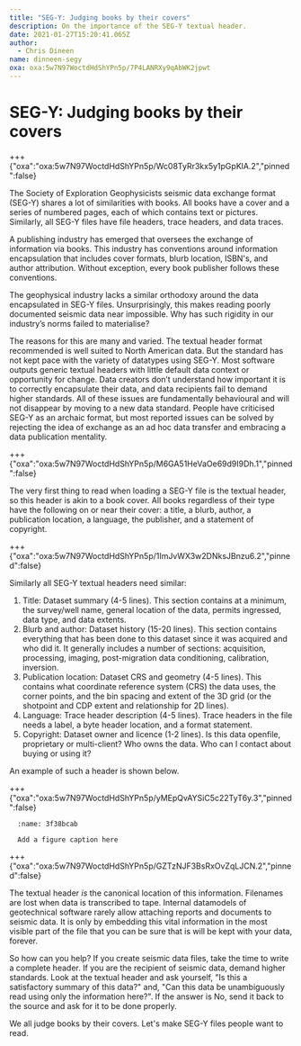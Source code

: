 ```yaml
---
title: "SEG-Y: Judging books by their covers"
description: On the importance of the SEG-Y textual header.
date: 2021-01-27T15:20:41.065Z
author:
  - Chris Dineen
name: dinneen-segy
oxa: oxa:5w7N97WoctdHdShYPn5p/7P4LANRXy9qAbWK2jpwt
---
```


# SEG-Y: Judging books by their covers

+++ {"oxa":"oxa:5w7N97WoctdHdShYPn5p/Wc08TyRr3kx5y1pGpKlA.2","pinned":false}

The Society of Exploration Geophysicists seismic data exchange format (SEG-Y) shares a lot of similarities with books. All books have a cover and a series of numbered pages, each of which contains text or pictures. Similarly, all SEG-Y files have file headers, trace headers, and data traces.

A publishing industry has emerged that oversees the exchange of information via books. This industry has conventions around information encapsulation that includes cover formats, blurb location, ISBN's, and author attribution. Without exception, every book publisher follows these conventions.

The geophysical industry lacks a similar orthodoxy around the data encapsulated in SEG-Y files. Unsurprisingly, this makes reading poorly documented seismic data near impossible. Why has such rigidity in our industry’s norms failed to materialise?

The reasons for this are many and varied. The textual header format recommended is well suited to North American data. But the standard has not kept pace with the variety of datatypes using SEG-Y. Most software outputs generic textual headers with little default data context or opportunity for change. Data creators don’t understand how important it is to correctly encapsulate their data, and data recipients fail to demand higher standards. All of these issues are fundamentally behavioural and will not disappear by moving to a new data standard. People have criticised SEG-Y as an archaic format, but most reported issues can be solved by rejecting the idea of exchange as an ad hoc data transfer and embracing a data publication mentality.

+++ {"oxa":"oxa:5w7N97WoctdHdShYPn5p/M6GA51HeVaOe69d9I9Dh.1","pinned":false}

The very first thing to read when loading a SEG-Y file is the textual header, so this header is akin to a book cover. All books regardless of their type have the following on or near their cover: a title, a blurb, author, a publication location, a language, the publisher, and a statement of copyright.

+++ {"oxa":"oxa:5w7N97WoctdHdShYPn5p/1ImJvWX3w2DNksJBnzu6.2","pinned":false}

Similarly all SEG-Y textual headers need similar:

1. Title: Dataset summary (4-5 lines). This section contains at a minimum, the survey/well name, general location of the data, permits ingressed, data type, and data extents.
2. Blurb and author: Dataset history (15-20 lines). This section contains everything that has been done to this dataset since it was acquired and who did it. It generally includes a number of sections: acquisition, processing, imaging, post-migration data conditioning, calibration, inversion.
3. Publication location: Dataset CRS and geometry (4-5 lines). This contains what coordinate reference system (CRS) the data uses, the corner points, and the bin spacing and extent of the 3D grid (or the shotpoint and CDP extent and relationship for 2D lines).
4. Language: Trace header description (4-5 lines). Trace headers in the file needs a label, a byte header location, and a format statement.
5. Copyright: Dataset owner and licence (1-2 lines). Is this data openfile, proprietary or multi-client? Who owns the data. Who can I contact about buying or using it?

An example of such a header is shown below.

+++ {"oxa":"oxa:5w7N97WoctdHdShYPn5p/yMEpQvAYSiC5c22TyT6y.3","pinned":false}

```{figure} images/5w7N97WoctdHdShYPn5p-rDsgcAiDu2e1wlKMTTlw-v1.png
  :name: 3f38bcab

  Add a figure caption here
```

+++ {"oxa":"oxa:5w7N97WoctdHdShYPn5p/GZTzNJF3BsRxOvZqLJCN.2","pinned":false}

The textual header *is* the canonical location of this information. Filenames are lost when data is transcribed to tape. Internal datamodels of geotechnical software rarely allow attaching reports and documents to seismic data. It is only by embedding this vital information in the most visible part of the file that you can be sure that is will be kept with your data, forever.

So how can you help? If you create seismic data files, take the time to write a complete header. If you are the recipient of seismic data, demand higher standards. Look at the textual header and ask yourself, "Is this a satisfactory summary of this data?" and, "Can this data be unambiguously read using only the information here?". If the answer is No, send it back to the source and ask for it to be done properly.

We all judge books by their covers. Let's make SEG-Y files people want to read.

